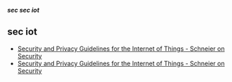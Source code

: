 _**sec sec iot**_

## sec iot

- [Security and Privacy Guidelines for the Internet of Things - Schneier on Security](https://www.schneier.com/blog/archives/2017/02/security_and_pr.html)
- [Security and Privacy Guidelines for the Internet of Things - Schneier on Security](https://www.schneier.com/blog/archives/2017/02/security_and_pr.html)
